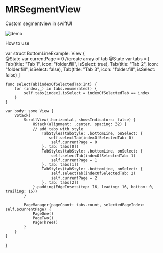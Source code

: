 # MRSegmentView
Custom segmentview in swiftUI

 ![demo](https://user-images.githubusercontent.com/68275505/112741222-4d0aeb80-8fa1-11eb-8b1d-1ee071aeccb7.gif)

How to use 

var struct BottomLineExample: View {  
    @State var currentPage = 0
    //create array of tab
    @State var tabs = [
        Tab(title: "Tab 1", icon: "folder.fill", isSelect: true),
        Tab(title: "Tab 2", icon: "folder.fill", isSelect: false),
        Tab(title: "Tab 3", icon: "folder.fill", isSelect: false)
    ]
    
    func selectTab(indexOfSelectedTab:Int) {
        for (index,_) in tabs.enumerated() {
            self.tabs[index].isSelect = indexOfSelectedTab == index
        }
    }
    
    var body: some View {
        VStack{
            ScrollView(.horizontal, showsIndicators: false) {
                HStack(alignment: .center, spacing: 32) {
                // add tabs with style
                    TabStyles(tabStyle: .bottomLine, onSelect: {
                       self.selectTab(indexOfSelectedTab: 0)
                        self.currentPage = 0
                    }, tab: tabs[0])
                    TabStyles(tabStyle: .bottomLine, onSelect: {
                        self.selectTab(indexOfSelectedTab: 1)
                        self.currentPage = 1
                    }, tab: tabs[1])
                    TabStyles(tabStyle: .bottomLine, onSelect: {
                        self.selectTab(indexOfSelectedTab: 2)
                        self.currentPage = 2
                    }, tab: tabs[2])
                }.padding(EdgeInsets(top: 16, leading: 16, bottom: 0, trailing: 16))
            }
            
            PageManager(pageCount: tabs.count, selectedPageIndex: self.$currentPage) {
                PageOne()
                PageTwo()
                PageThree()
            }
        }
    }
}
